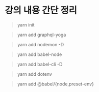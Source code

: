 # 강의 내용 간단 정리

> yarn init

> yarn add graphql-yoga

> yarn add nodemon -D

> yarn add babel-node

> yarn add babel-cli -D

> yarn add dotenv

> yarn add @babel/{node,preset-env}
